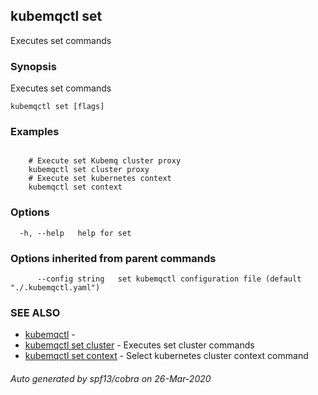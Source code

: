 ## kubemqctl set

Executes set commands

### Synopsis

Executes set commands

```
kubemqctl set [flags]
```

### Examples

```

	# Execute set Kubemq cluster proxy
	kubemqctl set cluster proxy
	# Execute set kubernetes context
	kubemqctl set context

```

### Options

```
  -h, --help   help for set
```

### Options inherited from parent commands

```
      --config string   set kubemqctl configuration file (default "./.kubemqctl.yaml")
```

### SEE ALSO

* [kubemqctl](kubemqctl.md)	 - 
* [kubemqctl set cluster](kubemqctl_set_cluster.md)	 - Executes set cluster commands
* [kubemqctl set context](kubemqctl_set_context.md)	 - Select kubernetes cluster context command

###### Auto generated by spf13/cobra on 26-Mar-2020
